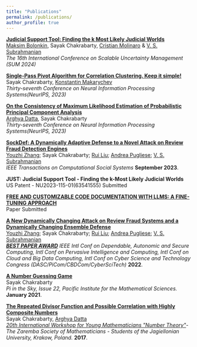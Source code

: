 ```yaml
---
title: "Publications"
permalink: /publications/
author_profile: true
---
```


<b>[Judicial Support Tool: Finding the k Most Likely Judicial Worlds](https://link.springer.com/chapter/10.1007/978-3-031-76235-2_5)</b><br>
[Maksim Bolonkin](https://www.linkedin.com/in/maksim-bolonkin), Sayak Chakrabarty, [Cristian Molinaro](https://scholar.google.com/citations?user=UdYMo0gAAAAJ&hl=en) & [V. S. Subrahmanian](https://vssubrah.github.io/) <br>
<i>The 16th International Conference on Scalable Uncertainty Management (SUM 2024)</i>

<b>[Single-Pass Pivot Algorithm for Correlation Clustering. Keep it simple!](https://arxiv.org/pdf/2305.13560.pdf)</b><br>
Sayak Chakrabarty, [Konstantin Makarychev](https://konstantin.makarychev.net/)<br>
<i>Thirty-seventh Conference on Neural Information Processing Systems(NeurIPS, 2023)</i>

<b>[On the Consistency of Maximum Likelihood Estimation of Probabilistic Principal Component Analysis](https://arxiv.org/pdf/2311.05046.pdf)</b><br>
[Arghya Datta](https://www.linkedin.com/in/arghya-d-66a450195/), Sayak Chakrabarty<br>
<i>Thirty-seventh Conference on Neural Information Processing Systems(NeurIPS, 2023)</i>

<b>[SockDef: A Dynamically Adaptive Defense to a Novel Attack on Review Fraud Detection Engines](https://ieeexplore.ieee.org/abstract/document/10285721)</b><br>
[Youzhi Zhang](https://youzhi333.github.io/index.html); Sayak Chakrabarty; [Rui Liu](https://www.linkedin.com/in/rui-liu-70b16081); [Andrea Pugliese](https://sites.google.com/unical.it/andreapugliese); [V. S. Subrahmanian](https://vssubrah.github.io/)<br>
<i> IEEE Transactions on Computational Social Systems</i> <b>September 2023</b>.

<b>JUST: Judicial Support Tool - Finding the k-Most Likely Judicial Worlds</b><br>
US Patent - NU2023-115-01(63541555) Submitted<br>

<b>[FREE AND CUSTOMIZABLE CODE DOCUMENTATION WITH LLMS: A FINE-TUNING APPROACH](https://arxiv.org/pdf/2412.00726)</b><br>
Paper Submitted<br>

<b>[A New Dynamically Changing Attack on Review Fraud Systems and a Dynamically Changing Ensemble Defense](https://ieeexplore.ieee.org/abstract/document/9927814)</b><br>
[Youzhi Zhang](https://youzhi333.github.io/index.html); Sayak Chakrabarty; [Rui Liu](https://www.linkedin.com/in/rui-liu-70b16081); [Andrea Pugliese](https://sites.google.com/unical.it/andreapugliese); [V. S. Subrahmanian](https://vssubrah.github.io/)<br>
<i><b>[BEST PAPER AWARD](https://drive.google.com/file/d/1CcPke3MNfNuAbr2ZxwhWI8w_0YWHitQF/view?usp=sharing)</b> IEEE Intl Conf on Dependable, Autonomic and Secure Computing, Intl Conf on Pervasive Intelligence and Computing, Intl Conf on Cloud and Big Data Computing, Intl Conf on Cyber Science and Technology Congress (DASC/PiCom/CBDCom/CyberSciTech)</i> <b>2022</b>.

<b>[A Number Guessing Game](https://media.pims.math.ca/pi_in_sky/pi22.pdf)</b><br>
Sayak Chakrabarty<br>
<i>Pi in the Sky, Issue 22, Pacific Institute for the Mathematical Sciences.</i> <b>January 2021</b>.

<b>[The Repeated Divisor Function and Possible Correlation with Highly Composite Numbers](https://www.researchgate.net/publication/316596873_The_Repeated_Divisor_Function_and_Possible_Correlation_with_Highly_Composite_Numbers)</b><br>
Sayak Chakrabarty, [Arghya Datta](https://www.linkedin.com/in/arghya-d-66a450195/)<br>
<i>[20th International Workshop for Young Mathematicians "Number Theory"](http://kmsuj.im.uj.edu.pl/workshop2017/index.php%3Faction=history.html)-The Zaremba Society of Mathematicians - Students of the Jagiellonian University, Krakow, Poland.</i> <b>2017</b>.
